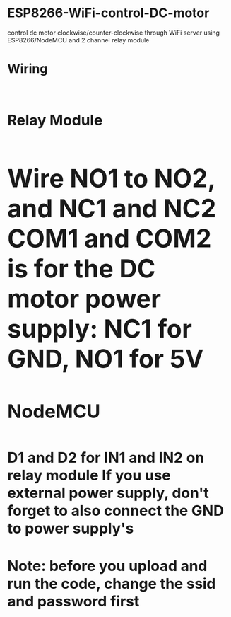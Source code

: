 # ESP8266-WiFi-control-DC-motor
control dc motor clockwise/counter-clockwise through WiFi server using ESP8266/NodeMCU and 2 channel relay module

**<h1>Wiring<h1/>**
  <h3>Relay Module<h2/>
    <h1>Wire NO1 to NO2, and NC1 and NC2
    COM1 and COM2 is for the DC motor
    power supply: NC1 for GND, NO1 for 5V<h3/>
    
  <h2>NodeMCU<h2/>
    <h3>D1 and D2 for IN1 and IN2 on relay module
    If you use external power supply, don't forget to also connect the GND to power supply's<h3/>
    
Note: before you upload and run the code, change the ssid and password first
